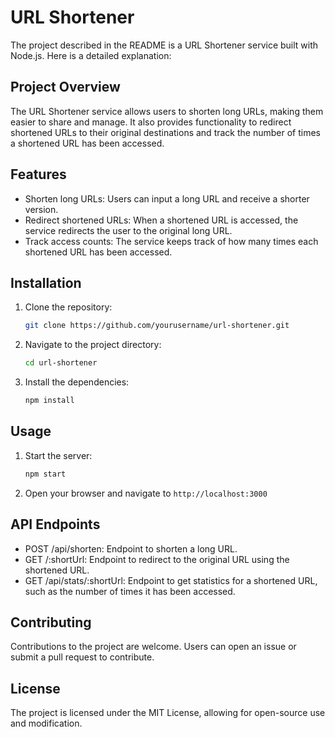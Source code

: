 # URL Shortener

The project described in the README is a URL Shortener service built with Node.js. Here is a detailed explanation:

## Project Overview

The URL Shortener service allows users to shorten long URLs, making them easier to share and manage. It also provides functionality to redirect shortened URLs to their original destinations and track the number of times a shortened URL has been accessed.

## Features

- Shorten long URLs: Users can input a long URL and receive a shorter version.
- Redirect shortened URLs: When a shortened URL is accessed, the service redirects the user to the original long URL.
- Track access counts: The service keeps track of how many times each shortened URL has been accessed.

## Installation

1. Clone the repository:
   ```sh
   git clone https://github.com/yourusername/url-shortener.git
   ```
2. Navigate to the project directory:
   ```sh
   cd url-shortener
   ```
3. Install the dependencies:
   ```sh
   npm install
   ```

## Usage

1. Start the server:
   ```sh
   npm start
   ```
2. Open your browser and navigate to `http://localhost:3000`

## API Endpoints

- POST /api/shorten: Endpoint to shorten a long URL.
- GET /:shortUrl: Endpoint to redirect to the original URL using the shortened URL.
- GET /api/stats/:shortUrl: Endpoint to get statistics for a shortened URL, such as the number of times it has been accessed.

## Contributing

Contributions to the project are welcome. Users can open an issue or submit a pull request to contribute.

## License

The project is licensed under the MIT License, allowing for open-source use and modification.
